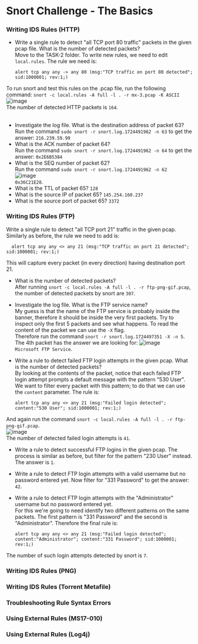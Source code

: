 # Snort Challenge - The Basics

### Writing IDS Rules (HTTP)
- Write a single rule to detect "all TCP port 80 traffic" packets in the given pcap file. What is the number of detected packets? <br />
Move to the TASK-2 folder. To write new rules, we need to edit `local.rules`. The rule we need is: <br />

      alert tcp any any -> any 80 (msg:"TCP traffic on port 80 detected"; sid:1000001; rev:1;)
   
To run snort and test this rules on the .pcap file, run the following command: `snort -c local.rules -A full -l . -r mx-3.pcap -K ASCII` <br />
![image](https://github.com/user-attachments/assets/46ab7687-65c9-4517-ba91-680c54b28237) <br />
The number of detected HTTP packets is `164`. <br /><br />

- Investigate the log file. What is the destination address of packet 63? <br />
Run the command `sudo snort -r snort.log.1724491962 -n 63` to get the answer: `216.239.59.99`<br />
- What is the ACK number of packet 64? <br />
Run the command `sudo snort -r snort.log.1724491962 -n 64` to get the answer: `0x2E6B5384` <br />
- What is the SEQ number of packet 62? <br />
Run the command `sudo snort -r snort.log.1724491962 -n 62` <br />
![image](https://github.com/user-attachments/assets/d5a10956-4f0d-4d8f-8184-27f39e087e57)<br />
`0x36C21E28`. <br />
- What is the TTL of packet 65? `128` <br />
- What is the source IP of packet 65? `145.254.160.237` <br />
- What is the source port of packet 65? `3372` <br />


### Writing IDS Rules (FTP)
Write a single rule to detect "all TCP port 21"  traffic in the given pcap.  <br />
Similarly as before, the rule we need to add is: <br />

      alert tcp any any <> any 21 (msg:"TCP traffic on port 21 detected"; sid:1000001; rev:1;)
This will capture every packet (in every direction) having destination port 21. <br />
- What is the number of detected packets? <br />
After running `snort -c local.rules -A full -l . -r ftp-png-gif.pcap`, the number of detected packets by snort are `307`. <br />

- Investigate the log file. What is the FTP service name? <br />
My guess is that the name of the FTP service is probably inside the banner, therefore it should be inside the very first packets. Try to inspect only the first 5 packets and see what happens. To read the content of the packet we can use the `-X` flag. <br />
Therefore run the command `snort -r snort.log.1724497351 -X -n 5`. The 4th packet has the answer we are looking for:
![image](https://github.com/user-attachments/assets/85dbbbe3-791c-4e43-8129-fd833f7a7018) <br />
`Microsoft FTP Service`. <br />

- Write a rule to detect failed FTP login attempts in the given pcap. What is the number of detected packets? <br />
By looking at the contents of the packet, notice that each failed FTP login attempt prompts a default message with the pattern "530 User". We want to filter every packet with this pattern; to do that we can use the `content` parameter. The rule is:

      alert tcp any any <> any 21 (msg:"Failed login detected"; content:"530 User"; sid:1000001; rev:1;)
And again run the command `snort -c local.rules -A full -l . -r ftp-png-gif.pcap`. <br />
![image](https://github.com/user-attachments/assets/2840e4f9-4988-4c86-bef6-bab1824f2629)<br />
The number of detected failed login attempts is `41`. <br />

- Write a rule to detect successful FTP logins in the given pcap. The process is similar as before, but filter for the pattern "230 User" instead. The answer is `1`. <br />
- Write a rule to detect FTP login attempts with a valid username but no password entered yet. Now filter for "331 Password" to get the answer: `42`. <br />
- Write a rule to detect FTP login attempts with the "Administrator" username but no password entered yet. <br />
For this we're going to need identify two different patterns on the same packets. The first pattern is "331 Password" and the second is "Administrator". Therefore the final rule is:

      alert tcp any any <> any 21 (msg:"Failed login detected"; content:"Administrator"; content:"331 Password"; sid:1000001; rev:1;)

The number of such login attempts detected by snort is `7`. <br />

### Writing IDS Rules (PNG)

### Writing IDS Rules (Torrent Metafile)

### Troubleshooting Rule Syntax Errors

### Using External Rules (MS17-010)

### Using External Rules (Log4j)

